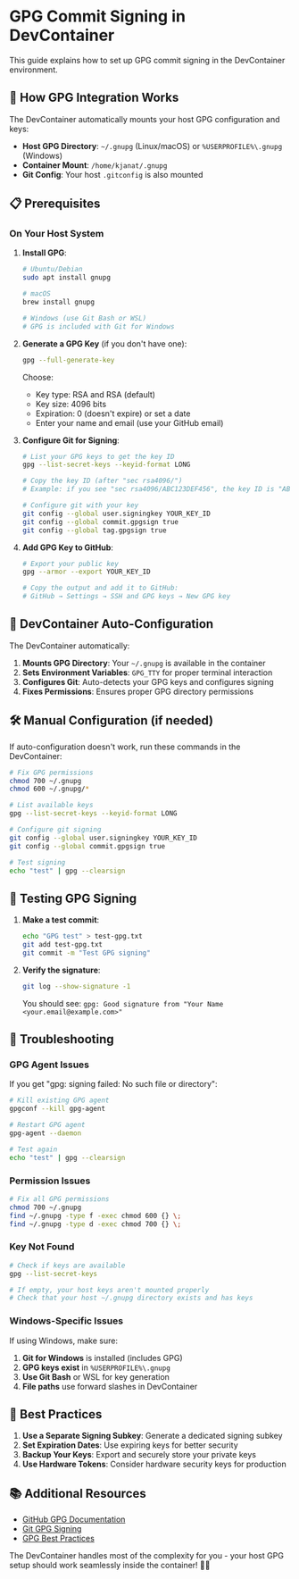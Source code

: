 # GPG Commit Signing in DevContainer

This guide explains how to set up GPG commit signing in the DevContainer environment.

## 🔐 How GPG Integration Works

The DevContainer automatically mounts your host GPG configuration and keys:

- **Host GPG Directory**: `~/.gnupg` (Linux/macOS) or `%USERPROFILE%\.gnupg` (Windows)
- **Container Mount**: `/home/kjanat/.gnupg`
- **Git Config**: Your host `.gitconfig` is also mounted

## 📋 Prerequisites

### On Your Host System

1. **Install GPG**:

   ```bash
   # Ubuntu/Debian
   sudo apt install gnupg
   
   # macOS
   brew install gnupg
   
   # Windows (use Git Bash or WSL)
   # GPG is included with Git for Windows
   ```

2. **Generate a GPG Key** (if you don't have one):

   ```bash
   gpg --full-generate-key
   ```

   Choose:

   - Key type: RSA and RSA (default)
   - Key size: 4096 bits
   - Expiration: 0 (doesn't expire) or set a date
   - Enter your name and email (use your GitHub email)

3. **Configure Git for Signing**:

   ```bash
   # List your GPG keys to get the key ID
   gpg --list-secret-keys --keyid-format LONG
   
   # Copy the key ID (after "sec rsa4096/")
   # Example: if you see "sec rsa4096/ABC123DEF456", the key ID is "ABC123DEF456"
   
   # Configure git with your key
   git config --global user.signingkey YOUR_KEY_ID
   git config --global commit.gpgsign true
   git config --global tag.gpgsign true
   ```

4. **Add GPG Key to GitHub**:

   ```bash
   # Export your public key
   gpg --armor --export YOUR_KEY_ID
   
   # Copy the output and add it to GitHub:
   # GitHub → Settings → SSH and GPG keys → New GPG key
   ```

## 🚀 DevContainer Auto-Configuration

The DevContainer automatically:

1. **Mounts GPG Directory**: Your `~/.gnupg` is available in the container
2. **Sets Environment Variables**: `GPG_TTY` for proper terminal interaction
3. **Configures Git**: Auto-detects your GPG keys and configures signing
4. **Fixes Permissions**: Ensures proper GPG directory permissions

## 🛠️ Manual Configuration (if needed)

If auto-configuration doesn't work, run these commands in the DevContainer:

```bash
# Fix GPG permissions
chmod 700 ~/.gnupg
chmod 600 ~/.gnupg/*

# List available keys
gpg --list-secret-keys --keyid-format LONG

# Configure git signing
git config --global user.signingkey YOUR_KEY_ID
git config --global commit.gpgsign true

# Test signing
echo "test" | gpg --clearsign
```

## 🧪 Testing GPG Signing

1. **Make a test commit**:

   ```bash
   echo "GPG test" > test-gpg.txt
   git add test-gpg.txt
   git commit -m "Test GPG signing"
   ```

2. **Verify the signature**:

   ```bash
   git log --show-signature -1
   ```

   You should see: `gpg: Good signature from "Your Name <your.email@example.com>"`

## 🔧 Troubleshooting

### GPG Agent Issues

If you get "gpg: signing failed: No such file or directory":

```bash
# Kill existing GPG agent
gpgconf --kill gpg-agent

# Restart GPG agent
gpg-agent --daemon

# Test again
echo "test" | gpg --clearsign
```

### Permission Issues

```bash
# Fix all GPG permissions
chmod 700 ~/.gnupg
find ~/.gnupg -type f -exec chmod 600 {} \;
find ~/.gnupg -type d -exec chmod 700 {} \;
```

### Key Not Found

```bash
# Check if keys are available
gpg --list-secret-keys

# If empty, your host keys aren't mounted properly
# Check that your host ~/.gnupg directory exists and has keys
```

### Windows-Specific Issues

If using Windows, make sure:

1. **Git for Windows** is installed (includes GPG)
2. **GPG keys exist** in `%USERPROFILE%\.gnupg`
3. **Use Git Bash** or WSL for key generation
4. **File paths** use forward slashes in DevContainer

## 🎯 Best Practices

1. **Use a Separate Signing Subkey**: Generate a dedicated signing subkey
2. **Set Expiration Dates**: Use expiring keys for better security
3. **Backup Your Keys**: Export and securely store your private keys
4. **Use Hardware Tokens**: Consider hardware security keys for production

## 📚 Additional Resources

- [GitHub GPG Documentation](https://docs.github.com/en/authentication/managing-commit-signature-verification)
- [Git GPG Signing](https://git-scm.com/book/en/v2/Git-Tools-Signing-Your-Work)
- [GPG Best Practices](https://riseup.net/en/security/message-security/openpgp/best-practices)

The DevContainer handles most of the complexity for you - your host GPG setup should work seamlessly inside the container! 🔐✨
